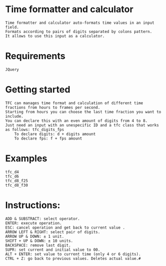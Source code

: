 # Time formatter and calculator
    Time formatter and calculator auto-formats time values in an input field.
    Formats according to pairs of digits separated by colons pattern.
    It allows to use this input as a calculator.
    
# Requirements
    JQuery

# Getting started
    TFC can manages time format and calculation of different time fractions from hours to frames per second.
    Starting from hours you can choose the last time fraction you want to include.
    You can declare this with an even amount of digits from 4 to 8.
    Just need an input with an unespecific ID and a tfc class that works as follows: tfc_digits_fps
        To declare digits: d + digits amount
        To declare fps: f + fps amount
        
# Examples
    tfc_d4
    tfc_d6
    tfc_d8_f25
    tfc_d8_f30

# Instructions:
    ADD & SUBSTRACT: select operator.
    ENTER: execute operation.
    ESC: cancel operation and get back to current value .
    ARROW LEFT & RIGHT: select pair of digits.
    ARROW UP & DOWN: ± 1 unit.
    SHIFT + UP & DOWN: ± 10 units.
    BACKSPACE: remove last digit.
    SUPR: set current and initial value to 00.
    ALT + ENTER: set value to current time (only 4 or 6 digits).
    CTRL + Z: go back to previous values. Deletes actual value.# 
